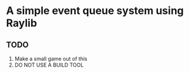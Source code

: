 # A simple event queue system using Raylib

## TODO

1. Make a small game out of this
2. DO NOT USE A BUILD TOOL

